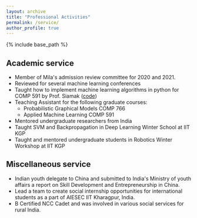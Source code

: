 ```yaml
---
layout: archive
title: "Professional Activities"
permalink: /service/
author_profile: true
---
```


{% include base_path %}

## Academic service
  * Member of Mila's admission review committee for 2020 and 2021.
  * Reviewed for several machine learning conferences
  * Taught how to implement machine learning algorithms in python for COMP 591 by Prof. Siamak ([code](https://github.com/mravanba/comp551-notebooks))
  * Teaching Assistant for the following graduate courses:
      * Probabilistic Graphical Models COMP 766
      * Applied Machine Learning COMP 591
  * Mentored undergraduate researchers from India
  * Taught SVM and Backpropagation in Deep Learning Winter School at IIT KGP 
  * Taught and mentored undergraduate students in Robotics Winter Workshop at IIT KGP

##  Miscellaneous service
  * Indian youth delegate to China and submitted to India's Ministry of youth affairs a report on Skill Development and Entrepreneurship in China. 
  * Lead a team to create social internship opportunities for international students as a part of AIESEC IIT Kharagpur, India. 
  * B Certified NCC Cadet and was involved in various social services for rural India. 
